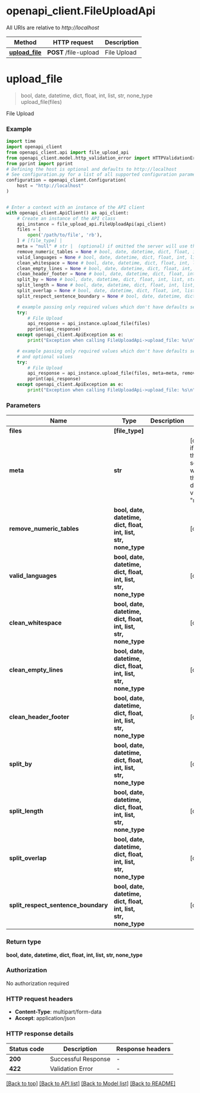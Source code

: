 # openapi_client.FileUploadApi

All URIs are relative to *http://localhost*

Method | HTTP request | Description
------------- | ------------- | -------------
[**upload_file**](FileUploadApi.md#upload_file) | **POST** /file-upload | File Upload


# **upload_file**
> bool, date, datetime, dict, float, int, list, str, none_type upload_file(files)

File Upload

### Example


```python
import time
import openapi_client
from openapi_client.api import file_upload_api
from openapi_client.model.http_validation_error import HTTPValidationError
from pprint import pprint
# Defining the host is optional and defaults to http://localhost
# See configuration.py for a list of all supported configuration parameters.
configuration = openapi_client.Configuration(
    host = "http://localhost"
)


# Enter a context with an instance of the API client
with openapi_client.ApiClient() as api_client:
    # Create an instance of the API class
    api_instance = file_upload_api.FileUploadApi(api_client)
    files = [
        open('/path/to/file', 'rb'),
    ] # [file_type] | 
    meta = "null" # str |  (optional) if omitted the server will use the default value of "null"
    remove_numeric_tables = None # bool, date, datetime, dict, float, int, list, str, none_type |  (optional)
    valid_languages = None # bool, date, datetime, dict, float, int, list, str, none_type |  (optional)
    clean_whitespace = None # bool, date, datetime, dict, float, int, list, str, none_type |  (optional)
    clean_empty_lines = None # bool, date, datetime, dict, float, int, list, str, none_type |  (optional)
    clean_header_footer = None # bool, date, datetime, dict, float, int, list, str, none_type |  (optional)
    split_by = None # bool, date, datetime, dict, float, int, list, str, none_type |  (optional)
    split_length = None # bool, date, datetime, dict, float, int, list, str, none_type |  (optional)
    split_overlap = None # bool, date, datetime, dict, float, int, list, str, none_type |  (optional)
    split_respect_sentence_boundary = None # bool, date, datetime, dict, float, int, list, str, none_type |  (optional)

    # example passing only required values which don't have defaults set
    try:
        # File Upload
        api_response = api_instance.upload_file(files)
        pprint(api_response)
    except openapi_client.ApiException as e:
        print("Exception when calling FileUploadApi->upload_file: %s\n" % e)

    # example passing only required values which don't have defaults set
    # and optional values
    try:
        # File Upload
        api_response = api_instance.upload_file(files, meta=meta, remove_numeric_tables=remove_numeric_tables, valid_languages=valid_languages, clean_whitespace=clean_whitespace, clean_empty_lines=clean_empty_lines, clean_header_footer=clean_header_footer, split_by=split_by, split_length=split_length, split_overlap=split_overlap, split_respect_sentence_boundary=split_respect_sentence_boundary)
        pprint(api_response)
    except openapi_client.ApiException as e:
        print("Exception when calling FileUploadApi->upload_file: %s\n" % e)
```


### Parameters

Name | Type | Description  | Notes
------------- | ------------- | ------------- | -------------
 **files** | **[file_type]**|  |
 **meta** | **str**|  | [optional] if omitted the server will use the default value of "null"
 **remove_numeric_tables** | **bool, date, datetime, dict, float, int, list, str, none_type**|  | [optional]
 **valid_languages** | **bool, date, datetime, dict, float, int, list, str, none_type**|  | [optional]
 **clean_whitespace** | **bool, date, datetime, dict, float, int, list, str, none_type**|  | [optional]
 **clean_empty_lines** | **bool, date, datetime, dict, float, int, list, str, none_type**|  | [optional]
 **clean_header_footer** | **bool, date, datetime, dict, float, int, list, str, none_type**|  | [optional]
 **split_by** | **bool, date, datetime, dict, float, int, list, str, none_type**|  | [optional]
 **split_length** | **bool, date, datetime, dict, float, int, list, str, none_type**|  | [optional]
 **split_overlap** | **bool, date, datetime, dict, float, int, list, str, none_type**|  | [optional]
 **split_respect_sentence_boundary** | **bool, date, datetime, dict, float, int, list, str, none_type**|  | [optional]

### Return type

**bool, date, datetime, dict, float, int, list, str, none_type**

### Authorization

No authorization required

### HTTP request headers

 - **Content-Type**: multipart/form-data
 - **Accept**: application/json


### HTTP response details

| Status code | Description | Response headers |
|-------------|-------------|------------------|
**200** | Successful Response |  -  |
**422** | Validation Error |  -  |

[[Back to top]](#) [[Back to API list]](../README.md#documentation-for-api-endpoints) [[Back to Model list]](../README.md#documentation-for-models) [[Back to README]](../README.md)

